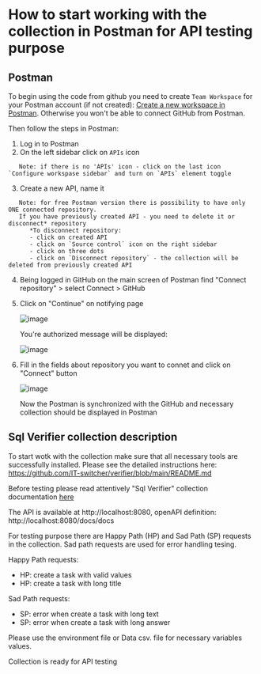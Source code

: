 # How to start working with the collection in Postman for API testing purpose  

## Postman

To begin using the code from github you need to create `Team Workspace` for your Postman account (if not created): [Create a new workspace in Postman](https://learning.postman.com/docs/collaborating-in-postman/using-workspaces/creating-workspaces/#create-a-new-workspace).
Otherwise you won't be able to connect GitHub from Postman.

Then follow the steps in Postman:
1. Log in to Postman
2. On the left sidebar click on `APIs` icon
```
   Note: if there is no 'APIs' icon - click on the last icon `Configure workspase sidebar` and turn on `APIs` element toggle
```
3. Create a new API, name it
```
   Note: for free Postman version there is possibility to have only ONE connected repository.
   If you have previously created API - you need to delete it or disconnect* repository
      *To disconnect repository:
      - click on created API
      - click on `Source control` icon on the right sidebar
      - click on three dots
      - click on `Disconnect repository` - the collection will be deleted from previously created API
```
4. Being logged in GitHub on the main screen of Postman find "Connect repository" > select Connect > GitHub
5. Click on "Continue" on notifying page 

   ![image](https://github.com/VVolha16/HW_6.1_api_TEST/assets/166701053/9c3823f2-5e59-458d-bee8-9a6ae873d2f2)

    You're authorized message will be displayed:

   ![image](https://github.com/VVolha16/HW_6.1_api_TEST/assets/166701053/0210420a-9273-4f7d-a708-0dd705fa80e6)
   
 6. Fill in the fields about repository you want to connet and click on "Connect" button
    
      ![image](https://github.com/VVolha16/HW_6.1_api_TEST/assets/166701053/27b97754-01e3-40d8-8a3c-9b866d7d9426)

      Now the Postman is synchronized with the GitHub and necessary collection should be displayed in Postman

 
  ## Sql Verifier collection description

  To start wotk with the collection make sure that all necessary tools are successfully installed.  Please see the detailed instructions here: https://github.com/IT-switcher/verifier/blob/main/README.md

  Before testing please read attentively "Sql Verifier" collection documentation [here](https://github.com/VVolha16/HW_6.1_api_TEST/blob/main/Collection_description_HW_6.1_Volha_Vasilkova.md)

  The API is available at http://localhost:8080,
  openAPI definition: http://localhost:8080/docs/docs
  
  For testing purpose there are Happy Path (HP) and Sad Path (SP) requests in the collection. 
  Sad path requests are used for error handling tesing.

Happy Path requests:
  - HP: create a task with valid values
  - HP: create a task with long title

Sad Path requests:
  - SP: error when create a task with long text
  - SP: error when create a task with long answer

Please use the environment file or Data csv. file for necessary variables values.

Collection is ready for API testing




